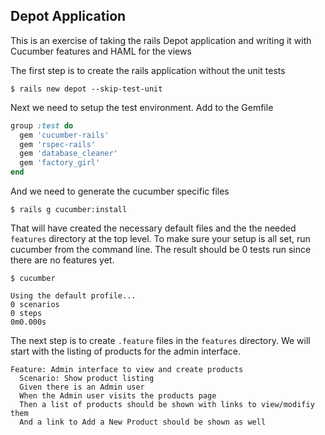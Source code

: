 Depot Application
-----------------

This is an exercise of taking the rails Depot application
and writing it with Cucumber features and HAML for the views

The first step is to create the rails application without 
the unit tests

```
$ rails new depot --skip-test-unit
```
Next we need to setup the test environment. Add to the Gemfile

``` ruby
group :test do
  gem 'cucumber-rails'
  gem 'rspec-rails'
  gem 'database_cleaner'
  gem 'factory_girl'
end
```
And we need to generate the cucumber specific files

```
$ rails g cucumber:install
```
That will have created the necessary default files and the the needed `features` directory at the top level.
To make sure your setup is all set, run cucumber from the command line. The result should be 0 tests run since there are no features yet.

```
$ cucumber

Using the default profile...
0 scenarios
0 steps
0m0.000s
```

The next step is to create `.feature` files in the `features` directory. We will start with the listing of products for the admin interface.

``` cucumber
Feature: Admin interface to view and create products 
  Scenario: Show product listing
  Given there is an Admin user
  When the Admin user visits the products page
  Then a list of products should be shown with links to view/modifiy them
  And a link to Add a New Product should be shown as well
```

